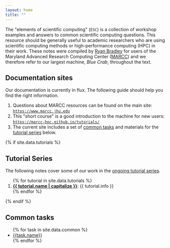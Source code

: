 ```yaml
---
layout: home
title: ""
---
```


The "elements of scientific computing" (`ESC`) is a collection of workshop examples and answers to common scientific computing questions. This resource should be generally useful to academic researchers who are using scientific computing methods or high-performance computing (HPC) in their work. These notes were compiled by [Ryan Bradley](http://scattershot.info) for users of the Maryland Advanced Research Computing Center ([MARCC](https://www.marcc.jhu.edu)) and we therefore refer to our largest machine, *Blue Crab*, throughout the text.

## Documentation sites

Our documentation is currently in flux. The following guide should help you find the right information.

1. Questions about MARCC resources can be found on the main site:<br>[`https://www.marcc.jhu.edu`](https://www.marcc.jhu.edu)
2. This "short course" is a good introduction to the machine for new users:<br>[`https://marcc-hpc.github.io/tutorials/`](https://marcc-hpc.github.io/tutorials/)
3. The current site includes a set of [common tasks](#common-tasks) and materials for the [tutorial series](#tutorial-series) below.

{% if site.data.tutorials %}

## Tutorial Series

The following notes cover some of our work in the [ongoing tutorial series](https://www.marcc.jhu.edu/training/tutorial-series/).

<ol>
{% for tutorial in site.data.tutorials %}
<li><a href="{{ site.baseurl }}{{ tutorial.link }}">
	<strong>{{ tutorial.name | capitalize }}</strong></a>: {{ tutorial.info }}</li>
{% endfor %}
</ol>
{% endif %}

## Common tasks
<ul>
{% for task in site.data.common %}
<li><a href="{{task.link}}">{{task.name}}</a></li>
{% endfor %}
</ul>

